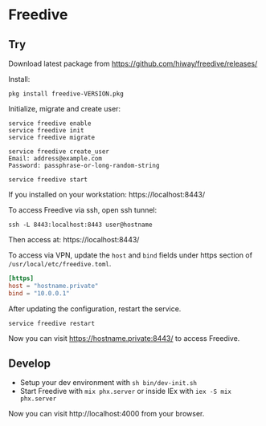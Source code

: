 # Freedive

## Try

Download latest package from https://github.com/hiway/freedive/releases/

Install:

```console
pkg install freedive-VERSION.pkg
```

Initialize, migrate and create user:

```console
service freedive enable
service freedive init
service freedive migrate

service freedive create_user
Email: address@example.com
Password: passphrase-or-long-random-string

service freedive start
```

If you installed on your workstation: https://localhost:8443/

To access Freedive via ssh, open ssh tunnel:

```console
ssh -L 8443:localhost:8443 user@hostname
```

Then access at: https://localhost:8443/

To access via VPN, update the `host` and `bind` fields under https section of `/usr/local/etc/freedive.toml`.

```toml
[https]
host = "hostname.private"
bind = "10.0.0.1"
```

After updating the configuration, restart the service.

```console
service freedive restart
```

Now you can visit https://hostname.private:8443/ to access Freedive.

## Develop

  * Setup your dev environment with `sh bin/dev-init.sh`
  * Start Freedive with `mix phx.server` or inside IEx with `iex -S mix phx.server`

Now you can visit http://localhost:4000 from your browser.

